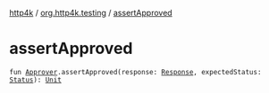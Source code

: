 [http4k](../index.md) / [org.http4k.testing](index.md) / [assertApproved](./assert-approved.md)

# assertApproved

`fun `[`Approver`](-approver/index.md)`.assertApproved(response: `[`Response`](../org.http4k.core/-response/index.md)`, expectedStatus: `[`Status`](../org.http4k.core/-status/index.md)`): `[`Unit`](https://kotlinlang.org/api/latest/jvm/stdlib/kotlin/-unit/index.html)
